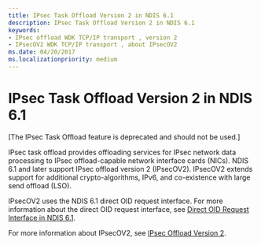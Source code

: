 ```yaml
---
title: IPsec Task Offload Version 2 in NDIS 6.1
description: IPsec Task Offload Version 2 in NDIS 6.1
keywords:
- IPsec offload WDK TCP/IP transport , version 2
- IPsecOV2 WDK TCP/IP transport , about IPsecOV2
ms.date: 04/20/2017
ms.localizationpriority: medium
---
```


# IPsec Task Offload Version 2 in NDIS 6.1

\[The IPsec Task Offload feature is deprecated and should not be used.\]




IPsec task offload provides offloading services for IPsec network data processing to IPsec offload-capable network interface cards (NICs). NDIS 6.1 and later support IPsec offload version 2 (IPsecOV2). IPsecOV2 extends support for additional crypto-algorithms, IPv6, and co-existence with large send offload (LSO).

IPsecOV2 uses the NDIS 6.1 direct OID request interface. For more information about the direct OID request interface, see [Direct OID Request Interface in NDIS 6.1](direct-oid-request-interface-in-ndis-6-1.md).

For more information about IPsecOV2, see [IPsec Offload Version 2](./introduction-to-ipsec-offload-version-2.md).

 

